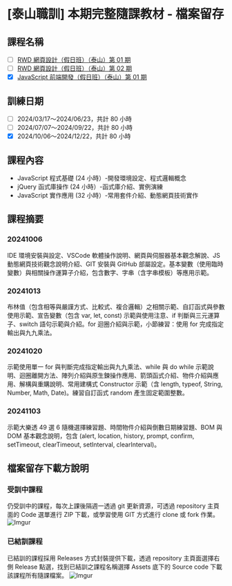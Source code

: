 # [泰山職訓] 本期完整隨課教材 - 檔案留存

## 課程名稱
- [ ] [RWD 網頁設計（假日班）（泰山）第 01 期](https://ojt.wda.gov.tw/ClassSearch/Detail?PlanType=2&OCID=153575)
- [ ] [RWD 網頁設計（假日班）（泰山）第 02 期](https://ojt.wda.gov.tw/ClassSearch/Detail?PlanType=2&OCID=153617)
- [x] [JavaScript 前端開發（假日班）（泰山）第 01 期](https://ojt.wda.gov.tw/ClassSearch/Detail?PlanType=2&OCID=153653)
<!-- - [ ] [PHP 程式設計（假日班）](https://ojt.wda.gov.tw/ClassSearch/Detail?OCID=146967&plantype=2) -->

## 訓練日期 
- [ ] 2024/03/17～2024/06/23，共計 80 小時
- [ ] 2024/07/07～2024/09/22，共計 80 小時
- [x] 2024/10/06～2024/12/22，共計 80 小時

## 課程內容
- JavaScript 程式基礎 (24 小時）-開發環境設定、程式邏輯概念
- jQuery 函式庫操作 (24 小時）-函式庫介紹、實例演練
- JavaScript 實作應用 (32 小時）-常用套件介紹、動態網頁技術實作

## 課程摘要

### 20241006
IDE 環境安裝與設定、VSCode 軟體操作說明、網頁與伺服器基本觀念解說、JS 動態網頁技術觀念說明介紹、GIT 安裝與 GitHub 部屬設定。基本變數（使用臨時變數）與相關操作運算子介紹，包含數字、字串（含字串模板）等應用示範。

### 20241013
布林值（包含相等與嚴謹方式、比較式、複合邏輯）之相關示範、自訂函式與參數使用示範、宣告變數（包含 var, let, const) 示範與使用注意、if 判斷與三元運算子、switch 語句示範與介紹。for 迴圈介紹與示範，小節練習：使用 for 完成指定輸出與九九乘法。

### 20241020
示範使用單一 for 與判斷完成指定輸出與九九乘法、while 與 do while 示範說明、迴圈離開方法、陣列介紹與原生鍊操作應用、箭頭函式介紹、物件介紹與應用、解構與重購說明、常用建構式 Constructor 示範（含 length, typeof, String, Number, Math, Date)。練習自訂函式  random 產生固定範圍整數。

### 20241103
示範大樂透 49 選 6 隨機選擇練習題、時間物件介紹與倒數日期練習題、BOM 與 DOM 基本觀念說明，包含 (alert, location, history, prompt, confirm, setTimeout, clearTimeout, setInterval, clearInterval)。

## 檔案留存下載方說明

### 受訓中課程
仍受訓中的課程，每次上課後隔週一透過 git 更新資源，可透過 repository 主頁面的 Code 選單進行 ZIP 下載，或學習使用 GIT 方式進行 clone 或 fork 作業。
![Imgur](https://i.imgur.com/K3kGHos.gif)

### 已結訓課程
已結訓的課程採用 Releases 方式封裝提供下載，透過 repository 主頁面選擇右側 Release 點選，找到已結訓之課程名稱選擇 Assets 底下的 Source code 下載該課程所有隨課檔案。
![Imgur](https://i.imgur.com/84cc6aZ.gif)
